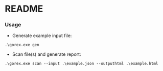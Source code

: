 # README #



### Usage ###

* Generate example input file:
```
.\gorex.exe gen
```

* Scan file(s) and generate report:
```
.\gorex.exe scan --input .\example.json --outputhtml .\example.html
```
